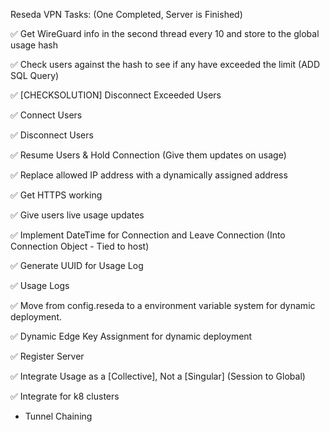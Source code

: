 Reseda VPN Tasks: (One Completed, Server is Finished)

✅ Get WireGuard info in the second thread every 10 and store to the global usage hash

✅ Check users against the hash to see if any have exceeded the limit (ADD SQL Query)

✅ [CHECKSOLUTION] Disconnect Exceeded Users

✅ Connect Users

✅ Disconnect Users

✅ Resume Users & Hold Connection (Give them updates on usage)

✅ Replace allowed IP address with a dynamically assigned address

✅ Get HTTPS working

✅ Give users live usage updates

✅ Implement DateTime for Connection and Leave Connection (Into Connection Object - Tied to host)

✅ Generate UUID for Usage Log

✅ Usage Logs

✅ Move from config.reseda to a environment variable system for dynamic deployment.

✅ Dynamic Edge Key Assignment for dynamic deployment 

✅ Register Server

✅ Integrate Usage as a [Collective], Not a [Singular] (Session to Global)

✅ Integrate for k8 clusters

- Tunnel Chaining